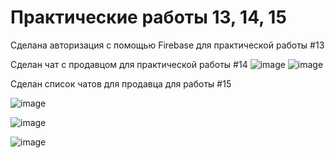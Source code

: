 # Практические работы 13, 14, 15

Сделана авторизация с помощью Firebase для практической работы #13

Сделан чат с продавцом для практической работы #14
![image](https://github.com/user-attachments/assets/cae19350-7cef-485d-9a87-72d1d2718782)
![image](https://github.com/user-attachments/assets/0e395f93-c23c-405a-91d0-70064ca99a3e)



Сделан список чатов для продавца для работы #15


![image](https://github.com/user-attachments/assets/63bba468-ffed-485a-979a-f0705e39e704)

![image](https://github.com/user-attachments/assets/27530827-f2f2-4f73-8da0-0ad89f9f9a9f)

![image](https://github.com/user-attachments/assets/f6ba6f67-d65e-4d7d-8e43-52a1c64f6b89)
